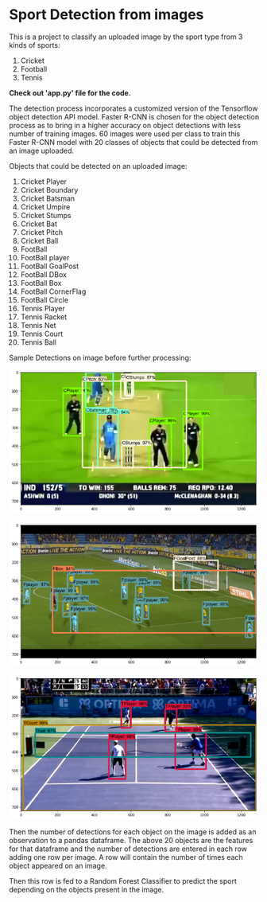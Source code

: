  # Sport Detection from images  
 This is a project to classify an uploaded image by the sport type from 3 kinds of sports:
   1. Cricket
   2. Football
   3. Tennis

**Check out 'app.py' file for the code.**

 The detection process incorporates a customized version of the Tensorflow object detection API model. Faster R-CNN is chosen for the object detection process as to bring in a higher accuracy on object detections with less number of training images. 60 images were used per class to train this Faster R-CNN model with 20 classes of objects that could be detected from an image uploaded.

Objects that could be detected on an uploaded image:

  1. Cricket Player
  2. Cricket Boundary
  3. Cricket Batsman
  4. Cricket Umpire
  5. Cricket Stumps
  6. Cricket Bat
  7. Cricket Pitch
  8. Cricket Ball
  9. FootBall
  10. FootBall player
  11. FootBall GoalPost
  12. FootBall DBox
  13. FootBall Box
  14. FootBall CornerFlag
  15. FootBall Circle
  16. Tennis Player
  17. Tennis Racket
  18. Tennis Net
  19. Tennis Court
  20. Tennis Ball

Sample Detections on image before further processing:

![Sample1](Sample_detections_on_image/1.png)

![Sample2](Sample_detections_on_image/2.png)

![Sample3](Sample_detections_on_image/3.png)

Then the number of detections for each object on the image is added as an observation to a pandas dataframe. The above 20 objects are the features for that dataframe and the number of detections are entered in each row adding one row per image. A row will contain the number of times each object appeared on an image.

Then this row is fed to a Random Forest Classifier to predict the sport depending on the objects present in the image.
